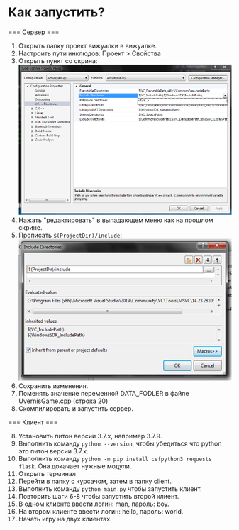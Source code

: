 # Как запустить?

=== Сервер ===

1. Открыть папку проект вижуалки в вижуалке.
2. Настроить пути инклюдов: Проект > Свойства
3. Открыть пункт со скрина: ![Настройки проекта](./image-vs-includes.png)
4. Нажать "редактировать" в выпадающем меню как на прошлом скрине.
5. Прописать `$(ProjectDir)/include`: ![Настройки проекта](./image-vs-includes-edit.png)
6. Сохранить изменения.
7. Поменять значение переменной DATA_FODLER в файле UvernisGame.cpp (строка 20)
8. Скомпилировать и запустить сервер.

=== Клиент ===

8. Установить питон версии 3.7.x, например 3.7.9.
9. Выполнить команду `python --version`, чтобы убедиться что python это питон версии 3.7.x.
10. Выполнить команду `python -m pip install cefpython3 requests flask`. Она докачает нужные модули.
11. Открыть терминал
12. Перейти в папку с курсачом, затем в папку client.
13. Выполнить команду `python main.py` чтобы запустить клиент.
14. Повторить шаги 6-8 чтобы запустить второй клиент.
15. В одном клиенте ввести логин: man, пароль: boy.
16. На втором клиенте ввести логин: hello, пароль: world.
17. Начать игру на двух клиентах.
